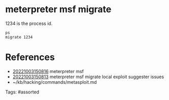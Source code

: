 # meterpreter msf migrate
1234 is the process id.
```
ps
migrate 1234
```

# References
- [20221003150816](/zet/20221003150816/README.md) meterpreter msf
- [20221003150813](/zet/20221003150813/README.md) meterpreter msf migrate local exploit suggester issues
- ~/kb/hacking/commands/metasploit.md

Tags:
    #assorted
